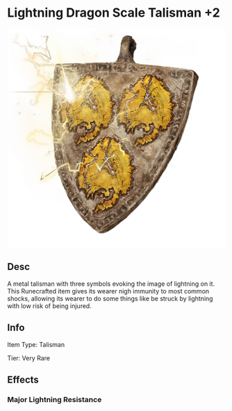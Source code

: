 # Lightning Dragon Scale Talisman +2

![](LightningDragonScaleTalisman+2.png)

## Desc

A metal talisman with three symbols evoking the image of lightning on it. This Runecrafted item gives its wearer nigh immunity to most common shocks, allowing its wearer to do some things like be struck by lightning with low risk of being injured.

## Info

Item Type: Talisman

Tier: Very Rare

## Effects

### Major Lightning Resistance
